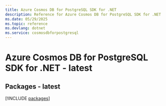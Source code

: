 ```yaml
---
title: Azure Cosmos DB for PostgreSQL SDK for .NET
description: Reference for Azure Cosmos DB for PostgreSQL SDK for .NET
ms.date: 05/29/2025
ms.topic: reference
ms.devlang: dotnet
ms.service: cosmosdbforpostgresql
---
```

# Azure Cosmos DB for PostgreSQL SDK for .NET - latest
## Packages - latest
[!INCLUDE [packages](cosmos-db-for-postgresql-index.md)]
